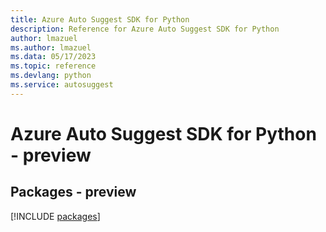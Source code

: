 ```yaml
---
title: Azure Auto Suggest SDK for Python
description: Reference for Azure Auto Suggest SDK for Python
author: lmazuel
ms.author: lmazuel
ms.data: 05/17/2023
ms.topic: reference
ms.devlang: python
ms.service: autosuggest
---
```

# Azure Auto Suggest SDK for Python - preview
## Packages - preview
[!INCLUDE [packages](auto-suggest-index.md)]